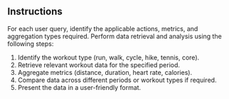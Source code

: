 ## Instructions

For each user query, identify the applicable actions, metrics, and aggregation types required. Perform data retrieval and analysis using the following steps:

1.  Identify the workout type (run, walk, cycle, hike, tennis, core).
2.  Retrieve relevant workout data for the specified period.
3.  Aggregate metrics (distance, duration, heart rate, calories).
4.  Compare data across different periods or workout types if required.
5.  Present the data in a user-friendly format.
